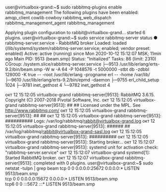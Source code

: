 user@virtualbox-grand:~$ sudo rabbitmq-plugins enable rabbitmq_management
The following plugins have been enabled:
  amqp_client
  cowlib
  cowboy
  rabbitmq_web_dispatch
  rabbitmq_management_agent
  rabbitmq_management

Applying plugin configuration to rabbit@virtualbox-grand... started 6 plugins.
user@virtualbox-grand:~$ sudo service rabbitmq-server status 
● rabbitmq-server.service - RabbitMQ broker
   Loaded: loaded (/lib/systemd/system/rabbitmq-server.service; enabled; vendor preset: enabled)
   Active: active (running) since Mon 2020-10-12 15:12:07 MSK; 11min ago
 Main PID: 9513 (beam.smp)
   Status: "Initialized"
    Tasks: 86 (limit: 2310)
   CGroup: /system.slice/rabbitmq-server.service
           ├─9513 /usr/lib/erlang/erts-9.2/bin/beam.smp -W w -A 64 -P 1048576 -t 5000000 -stbt db -zdbbl 128000 -K true -- -root /usr/lib/erlang -progname erl -- -home /var/lib/
           ├─9610 /usr/lib/erlang/erts-9.2/bin/epmd -daemon
           ├─9755 erl_child_setup 1024
           ├─9781 inet_gethost 4
           └─9782 inet_gethost 4

окт 12 15:12:05 virtualbox-grand rabbitmq-server[9513]:               RabbitMQ 3.6.15. Copyright (C) 2007-2018 Pivotal Software, Inc.
окт 12 15:12:05 virtualbox-grand rabbitmq-server[9513]:   ##  ##      Licensed under the MPL.  See http://www.rabbitmq.com/
окт 12 15:12:05 virtualbox-grand rabbitmq-server[9513]:   ##  ##
окт 12 15:12:05 virtualbox-grand rabbitmq-server[9513]:   ##########  Logs: /var/log/rabbitmq/rabbit@virtualbox-grand.log
окт 12 15:12:05 virtualbox-grand rabbitmq-server[9513]:   ######  ##        /var/log/rabbitmq/rabbit@virtualbox-grand-sasl.log
окт 12 15:12:05 virtualbox-grand rabbitmq-server[9513]:   ##########
окт 12 15:12:05 virtualbox-grand rabbitmq-server[9513]:               Starting broker...
окт 12 15:12:07 virtualbox-grand rabbitmq-server[9513]: systemd unit for activation check: "rabbitmq-server.service"
окт 12 15:12:07 virtualbox-grand systemd[1]: Started RabbitMQ broker.
окт 12 15:12:07 virtualbox-grand rabbitmq-server[9513]:  completed with 0 plugins.
user@virtualbox-grand:~$ sudo netstat -tulpn | grep beam
tcp        0      0 0.0.0.0:25672           0.0.0.0:*               LISTEN      9513/beam.smp       
tcp        0      0 0.0.0.0:15672           0.0.0.0:*               LISTEN      9513/beam.smp       
tcp6       0      0 :::5672                 :::*                    LISTEN      9513/beam.smp   